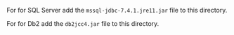 For for SQL Server add the `mssql-jdbc-7.4.1.jre11.jar` file to this directory.

For for Db2 add the `db2jcc4.jar` file to this directory.
